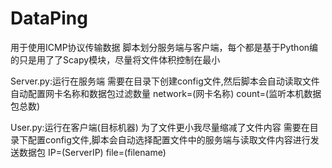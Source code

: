 # DataPing
用于使用ICMP协议传输数据
脚本划分服务端与客户端，每个都是基于Python编的只是用了了Scapy模块，尽量将文件体积控制在最小

Server.py:运行在服务端
需要在目录下创建config文件,然后脚本会自动读取文件自动配置网卡名称和数据包过滤数量
network=(网卡名称)
count=(监听本机数据包总数)

User.py:运行在客户端(目标机器)
为了文件更小我尽量缩减了文件内容
需要在目录下配置config文件,脚本会自动选择配置文件中的服务端与读取文件内容进行发送数据包
IP=(ServerIP)
file=(filename)

